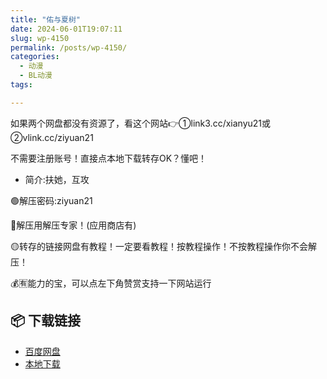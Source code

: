 ```yaml
---
title: "佑与夏树"
date: 2024-06-01T19:07:11
slug: wp-4150
permalink: /posts/wp-4150/
categories:
  - 动漫
  - BL动漫
tags:

---
```


如果两个网盘都没有资源了，看这个网站👉①link3.cc/xianyu21或②vlink.cc/ziyuan21

不需要注册账号！直接点本地下载转存OK？懂吧！

*   简介:扶她，互攻

🟢解压密码:ziyuan21

🔵解压用解压专家！(应用商店有)

🟡转存的链接网盘有教程！一定要看教程！按教程操作！不按教程操作你不会解压！

💰🈶能力的宝，可以点左下角赞赏支持一下网站运行

## 📦 下载链接
- [百度网盘](https://blziyuan21.com/pay-download/4150?key=ed93656732&down_id=0)
- [本地下载](https://blziyuan21.com/pay-download/4150?key=ed93656732&down_id=1)

